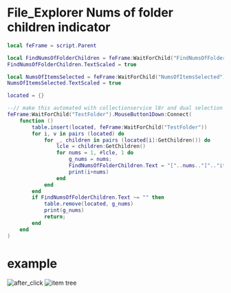 # File_Explorer Nums of folder children indicator
```LUA
local feFrame = script.Parent

local FindNumsOfFolderChildren = feFrame:WaitForChild("FindNumsOfFolderChildren")
FindNumsOfFolderChildren.TextScaled = true

local NumsOfItemsSelected = feFrame:WaitForChild("NumsOfItemsSelected")
NumsOfItemsSelected.TextScaled = true

located = {}

--// make this automated with collectionservice l8r and dual selection by getting the values of 1 & 2 and +(adding) them together with formula i+i
feFrame:WaitForChild("TestFolder").MouseButton1Down:Connect(
	function ()
		table.insert(located, feFrame:WaitForChild("TestFolder"))
		for i, v in pairs (located) do
			for _, children in pairs (located[i]:GetChildren()) do
				lcle = children:GetChildren()
				for nums = 1, #lcle, 1 do
					g_nums = nums;
					FindNumsOfFolderChildren.Text = "["..nums.."]".."items indexed." --// in display it should be shown like "[1] items indexed."
					print(i+nums)
				end
			end
		end
		if FindNumsOfFolderChildren.Text ~= "" then
			table.remove(located, g_nums)
			print(g_nums)
			return;
		end
	end
)
```

# example
![after_click](https://i.gyazo.com/af81f0ba6969caa8ab84f5ec82b4b29b.png)
![item tree](https://i.gyazo.com/8ad8d798c265e646e404c5f008551b89.png)
